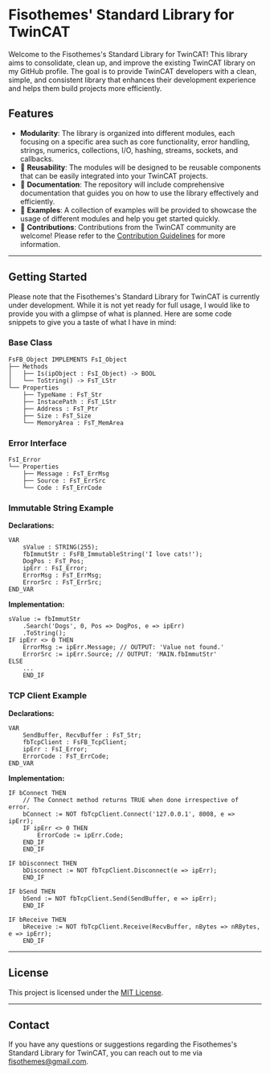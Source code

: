 # Fisothemes' Standard Library for TwinCAT

Welcome to the Fisothemes's Standard Library for TwinCAT! This library aims to consolidate, clean up, and improve the existing TwinCAT library on my GitHub profile. The goal is to provide TwinCAT developers with a clean, simple, and consistent library that enhances their development experience and helps them build projects more efficiently.

## Features

- **Modularity**: The library is organized into different modules, each focusing on a specific area such as core functionality, error handling, strings, numerics, collections, I/O, hashing, streams, sockets, and callbacks.
- 🚧 **Reusability**: The modules will be designed to be reusable components that can be easily integrated into your TwinCAT projects.
- 🚧 **Documentation**: The repository will include comprehensive documentation that guides you on how to use the library effectively and efficiently.
- 🚧 **Examples**: A collection of examples will be provided to showcase the usage of different modules and help you get started quickly.
- 🚧 **Contributions**: Contributions from the TwinCAT community are welcome! Please refer to the [Contribution Guidelines](./Documentation/ContributionGuidelines/README.md) for more information.
---
## Getting Started

Please note that the Fisothemes's Standard Library for TwinCAT is currently under development. While it is not yet ready for full usage, I would like to provide you with a glimpse of what is planned. Here are some code snippets to give you a taste of what I have in mind:

### Base Class

```
FsFB_Object IMPLEMENTS FsI_Object
├── Methods
│   ├── Is(ipObject : FsI_Object) -> BOOL
│   └── ToString() -> FsT_LStr
└── Properties
    ├── TypeName : FsT_Str
    ├── InstacePath : FsT_LStr
    ├── Address : FsT_Ptr
    ├── Size : FsT_Size
    └── MemoryArea : FsT_MemArea
```

### Error Interface
 
```
FsI_Error
└── Properties
    ├── Message : FsT_ErrMsg
    ├── Source : FsT_ErrSrc
    └── Code : FsT_ErrCode
```

### Immutable String Example
**Declarations:** 
```ST
VAR
    sValue : STRING(255);
    fbImmutStr : FsFB_ImmutableString('I love cats!');
    DogPos : FsT_Pos;
    ipErr : FsI_Error;
    ErrorMsg : FsT_ErrMsg;
    ErrorSrc : FsT_ErrSrc;
END_VAR
```

**Implementation:**
```ST
sValue := fbImmutStr
    .Search('Dogs', 0, Pos => DogPos, e => ipErr)
    .ToString();
IF ipErr <> 0 THEN
    ErrorMsg := ipErr.Message; // OUTPUT: 'Value not found.'
    ErrorSrc := ipErr.Source; // OUTPUT: 'MAIN.fbImmutStr'
ELSE
    ...
    END_IF
```


### TCP Client Example
**Declarations:** 
```ST
VAR
    SendBuffer, RecvBuffer : FsT_Str;
    fbTcpClient : FsFB_TcpClient;
    ipErr : FsI_Error;
    ErrorCode : FsT_ErrCode;
END_VAR
```

**Implementation:**
```ST
IF bConnect THEN
    // The Connect method returns TRUE when done irrespective of error.
	bConnect := NOT fbTcpClient.Connect('127.0.0.1', 8008, e => ipErr);
    IF ipErr <> 0 THEN
        ErrorCode := ipErr.Code;
	END_IF
    END_IF
	
IF bDisconnect THEN
	bDisconnect := NOT fbTcpClient.Disconnect(e => ipErr);
	END_IF
	
IF bSend THEN
	bSend := NOT fbTcpClient.Send(SendBuffer, e => ipErr);
	END_IF

IF bReceive THEN
	bReceive := NOT fbTcpClient.Receive(RecvBuffer, nBytes => nRBytes, e => ipErr);
	END_IF
```
---
## License

This project is licensed under the [MIT License](./LICENSE).

---
## Contact

If you have any questions or suggestions regarding the Fisothemes's Standard Library for TwinCAT, you can reach out to me via [fisothemes@gmail.com](mailto:fisothemes@gmail.com).
